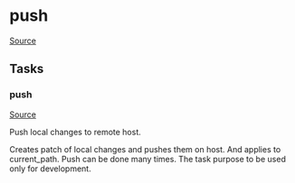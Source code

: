 <!-- DO NOT EDIT THIS FILE! -->
<!-- Instead edit recipe/deploy/push.php -->
<!-- Then run bin/docgen -->

# push

[Source](/recipe/deploy/push.php)





## Tasks

### push
[Source](https://github.com/deployphp/deployer/blob/master/recipe/deploy/push.php#L8)

Push local changes to remote host.

Creates patch of local changes and pushes them on host.
And applies to current_path. Push can be done many times.
The task purpose to be used only for development.


